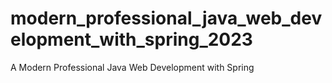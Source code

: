 # modern_professional_java_web_development_with_spring_2023
A Modern Professional Java Web Development with Spring
